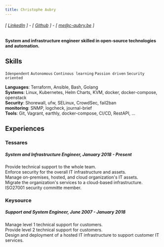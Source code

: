 ```yaml
---
title: Christophe Aubry
---
```

###### [ [LinkedIn](https://www.linkedin.com/in/c-aubry-be) ] - [ [Github](https://www.github.com/chris968) ] - [ me@c-aubry.be ]
#### System and infrastructure engineer skilled in open-source technologies and automation.

## Skills
```Idenpendent```
```Autonomous```
```Continous learning```
```Passion driven```
```Security oriented```

**Languages**: Terraform, Ansible, Bash, Golang  
**Systems**: Linux, Kubernetes, Helm Charts, KVM, docker, docker-compose, openstack  
**Security**: Shorewall, ufw, SELinux, CrowdSec, fail2ban  
**monitoring**: SNMP, logcheck, journal-brief  
**Tools**: Git, Vagrant, earthly, docker-compose, CI/CD, RestAPI, ...

## Experiences
### Tessares
##### System and Infrastructure Engineer, January 2018 - Present
Provide technical support to the whole team.  
Enforce security for the overall IT infrastructure and assets.  
Manage on-premises, hosted, and cloud organization's IT assets.  
Migrate the organization's services to a cloud-based infrastructure.  
ISO27001 security committe member.

### Keysource
##### Support and System Engineer, June 2007 - January 2018
Manage level 1 technical support for customers.  
Provide level 2 technical support for customers.  
Design and deployment of a hosted IT infrastructure to support customer IT services.

